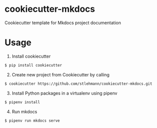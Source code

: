 # cookiecutter-mkdocs
Cookiecutter template for Mkdocs project documentation

# Usage

1. Install cookiecutter 

```bash
$ pip install cookiecutter
```
  
2. Create new project from Cookiecutter by calling 

```bash
$ cookiecutter https://github.com/stlehmann/cookiecutter-mkdocs.git
```

3. Install Python packages in a virtualenv using pipenv

```bash
$ pipenv install
```

4. Run mkdocs

```bash
$ pipenv run mkdocs serve
```

